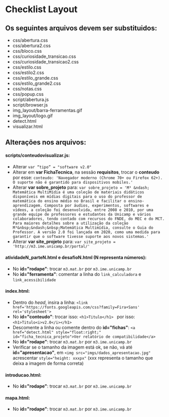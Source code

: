 # Checklist Layout

## Os seguintes arquivos devem ser substituidos:
* css/abertura.css
* css/abertura2.css
* css/bloco.css
* css/curiosidade_transicao.css
* css/curiosidade_transicao2.css
* css/estilo.css
* css/estilo2.css
* css/estilo_grande.css
* css/estilo_grande2.css
* css/notas.css
* css/popup.css
* script/abertura.js
* script/browser.js
* img_layout/barra-ferramentas.gif
* img_layout/logo.gif
* detect.html
* visualizar.html

## Alterações nos arquivos:

#### scripts/conteudovisualizar.js:
* Alterar `var “tipo” = "software v2.0"`
* Alterar em **var FichaTecnica**, na sessão **requisitos**, trocar o **conteudo** por esse:
`conteudo: 'Navegador moderno (Chrome 70+ ou Firefox 62+). O suporte não é garantido para dispositivos mobiles.'`
* Alterar **var sobre_projeto** para:
`var sobre_projeto = 'M³ &ndash; Matemática MultiMídia é uma coleção de materiais didáticos disponíveis em mídias digitais para o uso do professor de matemática do ensino médio no Brasil e facilitar o ensino-aprendizagem. Composta por áudios, experimentos, softwares e vídeos, a coleção foi desenvolvida, entre 2008 e 2010, por uma grande equipe de professores e estudantes da Unicamp e vários colaboradores, tendo contado com recursos do FNDE, do MEC e do MCT. Para maiores detalhes sobre a utilização da coleção M³&nbsp;&ndash;&nbsp;Matemática Multimídia, consulte o Guia do Professor. A versão 2.0 foi lançada em 2020, como uma medida para garantir que o software tivesse suporte aos novos sistemas.'`
* Alterar **var site_projeto** para: `var site_projeto = 'http://m3.ime.unicamp.br/portal/'`

#### atividadeN_parteN.html e desafioN.html (N representa números):
* No **id="rodape"**: trocar `m3.mat.br` por `m3.ime.unicamp.br`
* No **id="ferramenta"**: comentar a linha do `link_calculadora` e `link_acessibilidade`

#### index.html:
* Dentro do *head*, insira a linha: `<link href='https://fonts.googleapis.com/css?family=Fira+Sans' rel='stylesheet'>`
* No **id="conteudo"**: trocar isso: `<h1>Titulo</h1> ` por isso: `<h1>Titulo<i>v2.0</i></h1>`
* Descomente a linha ou comente dentro do **id="fichas"**: `<a href="detect.html" style="float:right;" id="ficha_tecnica_projeto">Ver relatório de compatibilidade</a>`
* No **id="rodape"**: trocar `m3.mat.br` por `m3.ime.unicamp.br`
* Verificar se o tamanho da imagem está ok, se não, vá até **id="apresentacao"**, em `<img src="imgs/dados_apresentacao.jpg"` acrescentar `style="height: xxxpx"` (xxx representa o tamanho que deixa a imagem de forma correta)

#### introducao.html:
* No **id="rodape"**: trocar `m3.mat.br` por `m3.ime.unicamp.br`

#### mapa.html:
* No **id="rodape"**: trocar `m3.mat.br` por `m3.ime.unicamp.br`

